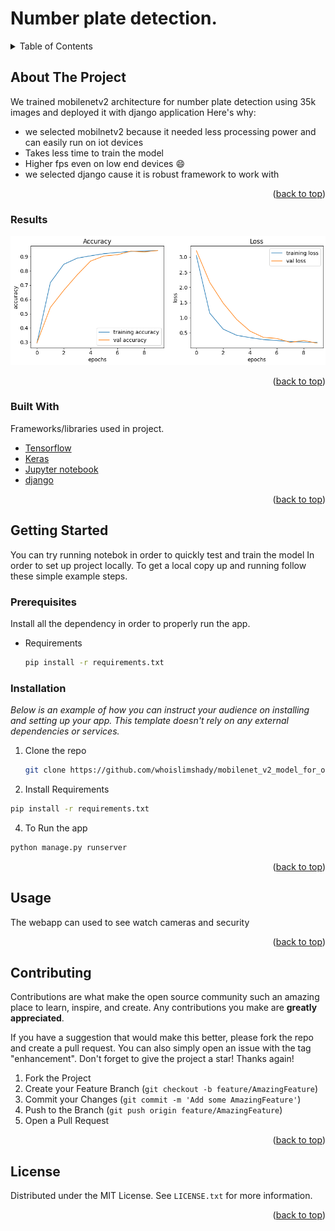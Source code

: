 <div id="top"></div>

# Number plate detection.


<!-- TABLE OF CONTENTS -->
<details>
  <summary>Table of Contents</summary>
  <ol>
    <li>
      <a href="#about-the-project">About The Project</a>
      <ul>
        <li><a href="#built-with">Built With</a></li>
      </ul>
    </li>
    <li>
      <a href="#getting-started">Getting Started</a>
      <ul>
        <li><a href="#prerequisites">Prerequisites</a></li>
        <li><a href="#installation">Installation</a></li>
      </ul>
    </li>
    <li><a href="#usage">Usage</a></li>
    <li><a href="#contributing">Contributing</a></li>
    <li><a href="#license">License</a></li>
  </ol>
</details>



<!-- ABOUT THE PROJECT -->
## About The Project

We trained mobilenetv2  architecture for number plate detection using 35k images and deployed it with django application 
Here's why:
* we selected mobilnetv2 because it needed less processing power and can easily run on iot devices 
* Takes less time to train the model 
* Higher fps even on low end devices :smile:
* we selected django cause it is robust framework to work with


<p align="right">(<a href="#top">back to top</a>)</p>


### Results

![Train and Test loss](https://github.com/whoislimshady/mobilenet_v2_model_for_ocr/blob/master/inputs/download%20(1).png?raw=true)


<p align="right">(<a href="#top">back to top</a>)</p>


### Built With

Frameworks/libraries used in  project. 

* [Tensorflow](https://www.tensorflow.org/resources/learn-ml)
* [Keras](https://keras.io/)
* [Jupyter notebook](https://jupyter.org/)
* [django](https://www.djangoproject.com/)

<p align="right">(<a href="#top">back to top</a>)</p>



<!-- GETTING STARTED -->
## Getting Started
You can try running notebok in order to quickly test and train the model 
In order to set up  project locally.
To get a local copy up and running follow these simple example steps.

### Prerequisites

Install all the dependency in order to properly run the app.
* Requirements
  ```sh
  pip install -r requirements.txt
  ```

### Installation

_Below is an example of how you can instruct your audience on installing and setting up your app. This template doesn't rely on any external dependencies or services._

1. Clone the repo
   ```sh
   git clone https://github.com/whoislimshady/mobilenet_v2_model_for_ocr
   ```
2. Install Requirements
  ```sh
  pip install -r requirements.txt
  ```
4. To Run the app
  ```sh
  python manage.py runserver
  ```


<p align="right">(<a href="#top">back to top</a>)</p>



<!-- USAGE EXAMPLES -->
## Usage

The webapp can used to see watch cameras and security
<p align="right">(<a href="#top">back to top</a>)</p>





<!-- CONTRIBUTING -->
## Contributing

Contributions are what make the open source community such an amazing place to learn, inspire, and create. Any contributions you make are **greatly appreciated**.

If you have a suggestion that would make this better, please fork the repo and create a pull request. You can also simply open an issue with the tag "enhancement".
Don't forget to give the project a star! Thanks again!

1. Fork the Project
2. Create your Feature Branch (`git checkout -b feature/AmazingFeature`)
3. Commit your Changes (`git commit -m 'Add some AmazingFeature'`)
4. Push to the Branch (`git push origin feature/AmazingFeature`)
5. Open a Pull Request

<p align="right">(<a href="#top">back to top</a>)</p>



<!-- LICENSE -->
## License

Distributed under the MIT License. See `LICENSE.txt` for more information.

<p align="right">(<a href="#top">back to top</a>)</p>



